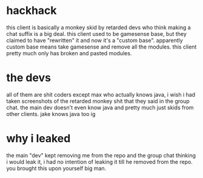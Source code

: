 # hackhack

this client is basically a monkey skid by retarded devs who think making a chat suffix is a big deal. this client used to be gamesense base, but they claimed to have "rewritten" it and now it's a "custom base". apparently custom base means take gamesense and remove all the modules. this client pretty much only has broken and pasted modules.

# the devs

all of them are shit coders except max who actually knows java, i wish i had taken screenshots of the retarded monkey shit that they said in the group chat. the main dev doesn't even know java and pretty much just skids from other clients. jake knows java too ig

# why i leaked

the main "dev" kept removing me from the repo and the group chat thinking i would leak it, i had no intention of leaking it till he removed from the repo. you brought this upon yourself big man.
